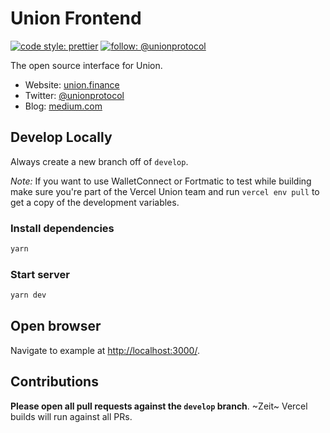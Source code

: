 # Union Frontend

[![code style: prettier](https://img.shields.io/badge/code_style-prettier-ff69b4.svg)](https://github.com/prettier/prettier)
[![follow: @unionprotocol](https://badgen.net/twitter/follow/unionprotocol)](https://twitter.com/unionprotocol)

The open source interface for Union.

- Website: [union.finance](https://union.finance)
- Twitter: [@unionprotocol](https://twitter.com/unionprotocol)
- Blog: [medium.com](https://medium.com/union-finance)

## Develop Locally

Always create a new branch off of `develop`.

_Note:_ If you want to use WalletConnect or Fortmatic to test while building make sure you're part of the Vercel Union team and run `vercel env pull` to get a copy of the development variables.

### Install dependencies

```bash
yarn
```

### Start server

```bash
yarn dev
```

## Open browser

Navigate to example at [http://localhost:3000/](http://localhost:3000/).

## Contributions

**Please open all pull requests against the `develop` branch**. ~Zeit~ Vercel builds will run against all PRs.
